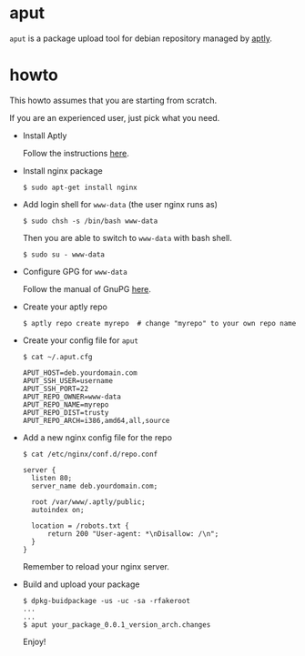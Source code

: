 aput
====

`aput` is a package upload tool for debian repository managed by [aptly](http://www.aptly.info).

howto
=====

This howto assumes that you are starting from scratch.

If you are an experienced user, just pick what you need.

- Install Aptly

  Follow the instructions [here](http://www.aptly.info/download/).

- Install nginx package

  ```
  $ sudo apt-get install nginx
  ```

- Add login shell for `www-data` (the user nginx runs as)

  ```
  $ sudo chsh -s /bin/bash www-data
  ```

  Then you are able to switch to `www-data` with bash shell.

  ```
  $ sudo su - www-data
  ```

- Configure GPG for `www-data`

  Follow the manual of GnuPG [here](https://www.gnupg.org/gph/en/manual/c14.html).

- Create your aptly repo

  ```
  $ aptly repo create myrepo  # change "myrepo" to your own repo name
  ```

- Create your config file for `aput`

  ```
  $ cat ~/.aput.cfg

  APUT_HOST=deb.yourdomain.com
  APUT_SSH_USER=username
  APUT_SSH_PORT=22
  APUT_REPO_OWNER=www-data
  APUT_REPO_NAME=myrepo
  APUT_REPO_DIST=trusty
  APUT_REPO_ARCH=i386,amd64,all,source
  ```

- Add a new nginx config file for the repo

  ```
  $ cat /etc/nginx/conf.d/repo.conf

  server {
    listen 80;
    server_name deb.yourdomain.com;

    root /var/www/.aptly/public;
    autoindex on;

    location = /robots.txt {
        return 200 "User-agent: *\nDisallow: /\n";
    }
  }
  ```

  Remember to reload your nginx server.

- Build and upload your package

  ```
  $ dpkg-buidpackage -us -uc -sa -rfakeroot
  ...
  ...
  $ aput your_package_0.0.1_version_arch.changes
  ```

  Enjoy!
